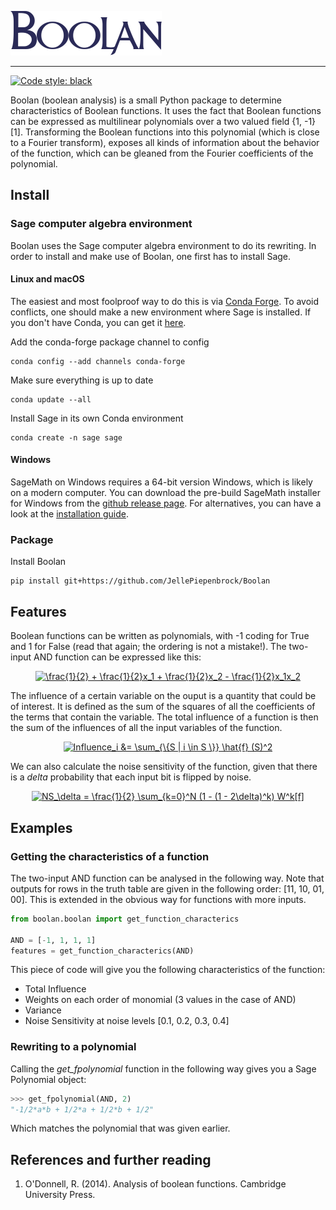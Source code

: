 ![Boolan](Boolan_logo.png)

----------------
[![Code style: black](https://img.shields.io/badge/code%20style-black-000000.svg)](https://github.com/ambv/black)

Boolan (boolean analysis) is a small Python package to determine characteristics of Boolean functions. It uses the fact that Boolean functions can be expressed as multilinear polynomials over a two valued field {1, -1} [1]. Transforming the Boolean functions into this polynomial (which is close to a Fourier transform), exposes all kinds of information about the behavior of the function, which can be gleaned from the Fourier coefficients of the polynomial.

## Install
### Sage computer algebra environment 
Boolan uses the Sage computer algebra environment to do its rewriting. In order to install and make use of Boolan, one first has to install Sage.

#### Linux and macOS
The easiest and most foolproof way to do this is via [Conda Forge](http://doc.sagemath.org/html/en/installation/conda.html). To avoid conflicts, one should make a new environment where Sage is installed. If you don't have Conda, you can get it [here](https://www.anaconda.com/distribution/).

Add the conda-forge package channel to config

```console
conda config --add channels conda-forge
```

Make sure everything is up to date 
```console
conda update --all
```

Install Sage in its own Conda environment
```console
conda create -n sage sage
```

#### Windows
SageMath on Windows requires a 64-bit version Windows, which is likely on a modern computer. You can download the pre-build SageMath installer for Windows from the [github release page](https://github.com/sagemath/sage-windows/releases). For alternatives, you can have a look at the [installation guide](http://doc.sagemath.org/html/en/installation/binary.html#microsoft-windows-cygwin).

### Package
Install Boolan

```console
pip install git+https://github.com/JellePiepenbrock/Boolan
```

## Features
Boolean functions can be written as polynomials, with -1 coding for True and 1 for False (read that again; the ordering is not a mistake!). The two-input AND function can be expressed like this:
<p align="center">
  <a href="https://www.codecogs.com/eqnedit.php?latex=\frac{1}{2}&space;&plus;&space;\frac{1}{2}x_1&space;&plus;&space;\frac{1}{2}x_2&space;-&space;\frac{1}{2}x_1x_2" target="_blank"><img src="https://latex.codecogs.com/png.latex?\frac{1}{2}&space;&plus;&space;\frac{1}{2}x_1&space;&plus;&space;\frac{1}{2}x_2&space;-&space;\frac{1}{2}x_1x_2" title="\frac{1}{2} + \frac{1}{2}x_1 + \frac{1}{2}x_2 - \frac{1}{2}x_1x_2" /></a>
</p>

The influence of a certain variable on the ouput is a quantity that could be of interest. It is defined as the sum of the squares of all the coefficients of the terms that contain the variable. The total influence of a function is then the sum of the influences of all the input variables of the function.
<p align="center">
<a href="https://www.codecogs.com/eqnedit.php?latex=Influence_i&space;&=&space;\sum_{\{S&space;|&space;i&space;\in&space;S&space;\}}&space;\hat{f}&space;(S)^2" target="_blank"><img src="https://latex.codecogs.com/png.latex?Influence_i&space;&=&space;\sum_{\{S&space;|&space;i&space;\in&space;S&space;\}}&space;\hat{f}&space;(S)^2" title="Influence_i &= \sum_{\{S | i \in S \}} \hat{f} (S)^2" /></a>
  </p>

We can also calculate the noise sensitivity of the function, given that there is a _delta_ probability that each input bit is flipped by noise.
<p align="center">
<a href="https://www.codecogs.com/eqnedit.php?latex=NS_\delta&space;=&space;\frac{1}{2}&space;\sum_{k=0}^N&space;(1&space;-&space;(1&space;-&space;2\delta)^k)&space;W^k[f]" target="_blank"><img src="https://latex.codecogs.com/png.latex?NS_\delta&space;=&space;\frac{1}{2}&space;\sum_{k=0}^N&space;(1&space;-&space;(1&space;-&space;2\delta)^k)&space;W^k[f]" title="NS_\delta = \frac{1}{2} \sum_{k=0}^N (1 - (1 - 2\delta)^k) W^k[f]" /></a>
</p>

## Examples

### Getting the characteristics of a function
The two-input AND function can be analysed in the following way. Note that outputs for rows in the truth table are given in the following order: [11, 10, 01, 00]. This is extended in the obvious way for functions with more inputs.

```python
from boolan.boolan import get_function_characterics

AND = [-1, 1, 1, 1]
features = get_function_characterics(AND)
```

This piece of code will give you the following characteristics of the function:

- Total Influence
- Weights on each order of monomial (3 values in the case of AND)
- Variance
- Noise Sensitivity at noise levels [0.1, 0.2, 0.3, 0.4]

### Rewriting to a polynomial
Calling the _get_fpolynomial_ function in the following way gives you a Sage Polynomial object:


```python
>>> get_fpolynomial(AND, 2)
"-1/2*a*b + 1/2*a + 1/2*b + 1/2"
```

Which matches the polynomial that was given earlier.

## References and further reading
1. O'Donnell, R. (2014). Analysis of boolean functions. Cambridge University Press.
